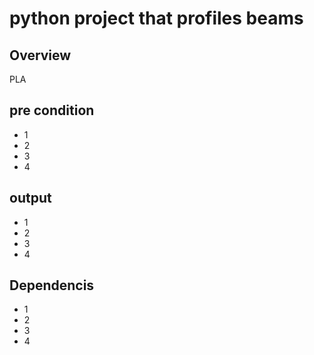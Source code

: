 # python project that profiles beams

## Overview
PLA

## pre condition
* 1
* 2
* 3
* 4

## output
* 1
* 2
* 3
* 4

## Dependencis
* 1
* 2
* 3
* 4
